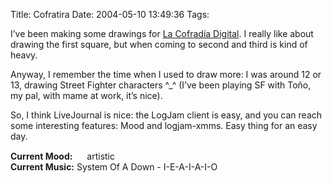 Title: Cofratira
Date: 2004-05-10 13:49:36
Tags: 

<p>I&#8217;ve been making some drawings for <a href="http://www.cofradia.org/">La Cofradía Digital</a>. I really like about drawing the first square, but when coming to second and third is kind of heavy.</p>

<p>Anyway, I remember the time when I used to draw more: I was around 12 or 13, drawing Street Fighter characters ^_^ (I&#8217;ve been playing SF with Toño, my pal, with mame at work, it&#8217;s nice).</p>

<p>So, I think LiveJournal is nice: the LogJam client is easy, and you can reach some interesting features: Mood and logjam-xmms. Easy thing for an easy day.</p>

<p><strong>Current Mood:</strong> <img width="15" height="15" src="http://stat.livejournal.com/img/mood/growf/smileys/artistic.gif"/> artistic<br/><strong>Current Music:</strong> System Of A Down - I-E-A-I-A-I-O</p>
